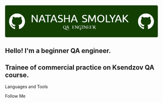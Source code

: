 ![Header](https://github.com/NatashaSmolyak/NatashaSmolyak/blob/main/assets/github-header-image.png)

## Hello! I'm a beginner QA engineer.
## Trainee of commercial practice on Ksendzov QA course.

Languages and Tools

Follow Me

